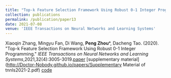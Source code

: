 ```yaml
---
title: "Top-k Feature Selection Framework Using Robust 0-1 Integer Programming"
collection: publications
permalink: /publication/paper13
date: 2021-07-08
venue: 'IEEE Transactions on Neural Networks and Learning Systems'
---
```

Xiaoqin Zhang, Mingyu Fan, Di Wang, **Peng Zhou***, Dacheng Tao. (2020). &quot;Top-k Feature Selection Framework Using Robust 0-1 Integer Programming.&quot; <i>IEEE Transactions on Neural Networks and Learning Systems</i>,2021,32(4):3005-3019.[paper](http://Doctor-Nobody.github.io/papers/tnnls2021-2.pdf) [supplementary material](http://Doctor-Nobody.github.io/papers/Supplementary Material of tnnls2021-2.pdf) [code](http://Doctor-Nobody.github.io/codes/code_topkfs.rar)